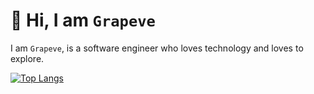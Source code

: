 # :wave: Hi, I am `Grapeve`
I am `Grapeve`, is a software engineer who loves technology and loves to explore.

[![Top Langs](https://github-readme-stats.vercel.app/api/top-langs/?username=Grapeve&layout=compact)](https://github.com/anuraghazra/github-readme-stats)
